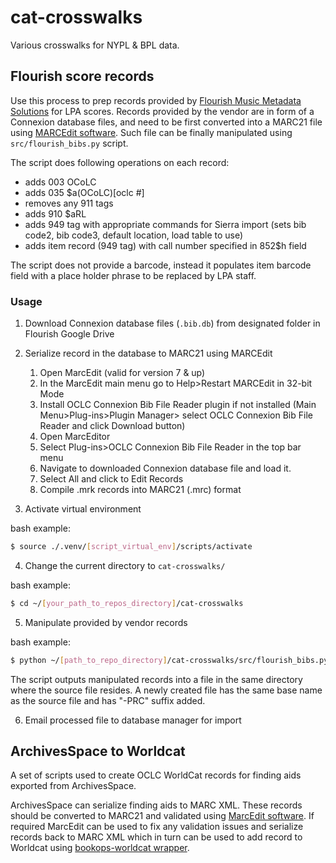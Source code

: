 # cat-crosswalks

Various crosswalks for NYPL & BPL data.

## Flourish score records

Use this process to prep records provided by [Flourish Music Metadata Solutions](http://www.flourishmusic.net/index.php) for LPA scores.
Records provided by the vendor are in form of a Connexion database files, and need to be first converted into a MARC21 file using [MARCEdit software](https://marcedit.reeset.net/). Such file can be finally manipulated using `src/flourish_bibs.py` script.

The script does following operations on each record:
* adds 003  OCoLC
* adds 035  $a(OCoLC)[oclc #]
* removes any 911 tags
* adds 910  $aRL
* adds 949 tag with appropriate commands for Sierra import (sets bib code2, bib code3, default location, load table to use)
* adds item record (949 tag) with call number specified in 852$h field

The script does not provide a barcode, instead it populates item barcode field with a place holder phrase to be replaced by LPA staff. 

### Usage

1. Download Connexion database files (`.bib.db`) from designated folder in Flourish Google Drive
2. Serialize record in the database to MARC21 using MARCEdit
	1. Open MarcEdit (valid for version 7 & up)
	2. In the MarcEdit main menu go to Help>Restart MARCEdit in 32-bit Mode
	3. Install OCLC Connexion Bib File Reader plugin if not installed (Main Menu>Plug-ins>Plugin Manager> select OCLC Connexion Bib File Reader and click Download button)
	4. Open MarcEditor
	5. Select Plug-ins>OCLC Connexion Bib File Reader in the top bar menu
	6. Navigate to downloaded Connexion database file and load it.
	7. Select All and click to Edit Records
	8. Compile .mrk records into MARC21 (.mrc) format

3. Activate virtual environment

bash example:
```bash
$ source ./.venv/[script_virtual_env]/scripts/activate
```

4. Change the current directory to `cat-crosswalks/`

bash example:
```bash
$ cd ~/[your_path_to_repos_directory]/cat-crosswalks
```

5. Manipulate provided by vendor records

bash example:
```bash
$ python ~/[path_to_repo_directory]/cat-crosswalks/src/flourish_bibs.py [path_to_src_marc_file]
```

The script outputs manipulated records into a file in the same directory where the source file resides. A newly created file has the same base name as the source file and has "-PRC" suffix added.

6. Email processed file to database manager for import

## ArchivesSpace to Worldcat
A set of scripts used to create OCLC WorldCat records for finding aids exported from ArchivesSpace.

ArchivesSpace can serialize finding aids to MARC XML. These records should be converted to MARC21 and validated using [MarcEdit software](https://marcedit.reeset.net/). If required MarcEdit can be used to fix any validation issues and serialize records back to MARC XML which in turn can be used to add record to Worldcat using [bookops-worldcat wrapper](https://github.com/BookOps-CAT/bookops-worldcat).

